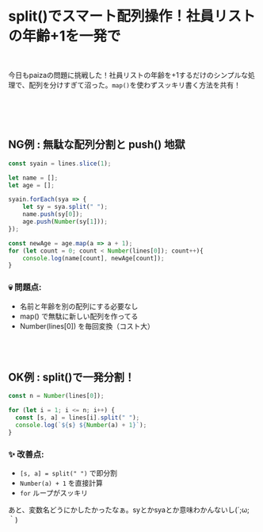 # split()でスマート配列操作！社員リストの年齢+1を一発で

  
<br>

今日もpaizaの問題に挑戦した！社員リストの年齢を+1するだけのシンプルな処理で、配列を分けすぎて沼った。`map()`を使わずスッキリ書く方法を共有！

<br><br><br>

## NG例 : 無駄な配列分割と push() 地獄
```js
const syain = lines.slice(1);

let name = [];  
let age = [];  

syain.forEach(sya => {
    let sy = sya.split(" ");
    name.push(sy[0]);
    age.push(Number(sy[1]));
});

const newAge = age.map(a => a + 1);
for (let count = 0; count < Number(lines[0]); count++){
    console.log(name[count], newAge[count]);
}
```

### 💀 問題点:
- 名前と年齢を別の配列にする必要なし
- map() で無駄に新しい配列を作ってる
- Number(lines[0]) を毎回変換（コスト大）

<br><br>

## OK例 : split()で一発分割！
```js
const n = Number(lines[0]);

for (let i = 1; i <= n; i++) {
  const [s, a] = lines[i].split(" ");
  console.log(`${s} ${Number(a) + 1}`);
}
```

### ✨ 改善点:
- `[s, a] = split(" ")` で即分割
- `Number(a) + 1` を直接計算
- `for` ループがスッキリ

あと、変数名どうにかしたかったなぁ。syとかsyaとか意味わかんないし(´;ω;｀)
